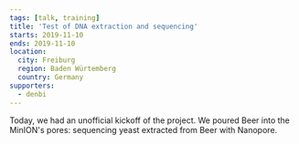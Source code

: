 ```yaml
---
tags: [talk, training]
title: 'Test of DNA extraction and sequencing'
starts: 2019-11-10
ends: 2019-11-10
location:
  city: Freiburg
  region: Baden Würtemberg
  country: Germany
supporters:
  - denbi
---
```


Today, we had an unofficial kickoff of the project. We poured Beer into the MinION's pores: sequencing yeast extracted from Beer with Nanopore.
